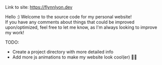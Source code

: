 Link to site: https://flynnlyon.dev <br>

Hello :) Welcome to the source code for my personal website! <br>
If you have any comments about things that could be improved upon/optimized, feel free to let me know, as I'm always looking to improve my work!

TODO:
- Create a project directory with more detailed info
- Add more js animations to make my website look cool(er) 😮‍💨
